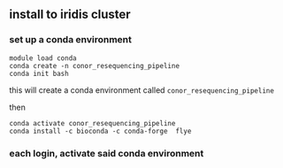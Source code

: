 ## install to iridis cluster

### set up a conda environment

```
module load conda
conda create -n conor_resequencing_pipeline
conda init bash
```

this will create a conda environment called `conor_resequencing_pipeline`


then 

```
conda activate conor_resequencing_pipeline
conda install -c bioconda -c conda-forge  flye
```

### each login, activate said conda environment

